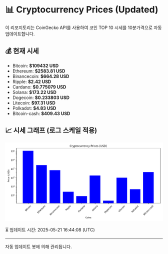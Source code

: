 
# 📊 Cryptocurrency Prices (Updated)

이 리포지토리는 CoinGecko API를 사용하여 코인 TOP 10 시세를 10분가격으로 자동 업데이트합니다.

## 💰 현재 시세
- Bitcoin: **$109432 USD**
- Ethereum: **$2583.81 USD**
- Binancecoin: **$664.28 USD**
- Ripple: **$2.42 USD**
- Cardano: **$0.775079 USD**
- Solana: **$173.22 USD**
- Dogecoin: **$0.233803 USD**
- Litecoin: **$97.31 USD**
- Polkadot: **$4.83 USD**
- Bitcoin-cash: **$409.43 USD**

## 📈 시세 그래프 (로그 스케일 적용)
![Crypto Prices](crypto_prices.png)

⏳ 업데이트 시간: 2025-05-21 16:44:08 (UTC)

---
자동 업데이트 봇에 의해 관리됩니다.

